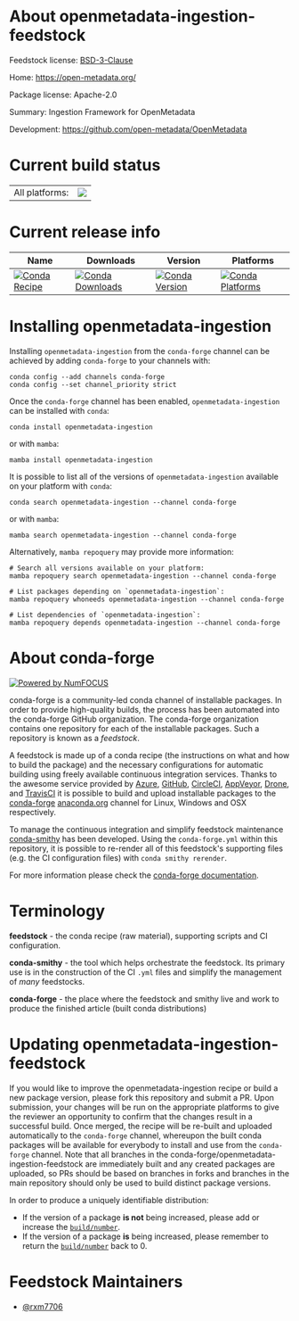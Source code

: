 About openmetadata-ingestion-feedstock
======================================

Feedstock license: [BSD-3-Clause](https://github.com/conda-forge/openmetadata-ingestion-feedstock/blob/main/LICENSE.txt)

Home: https://open-metadata.org/

Package license: Apache-2.0

Summary: Ingestion Framework for OpenMetadata

Development: https://github.com/open-metadata/OpenMetadata

Current build status
====================


<table><tr><td>All platforms:</td>
    <td>
      <a href="https://dev.azure.com/conda-forge/feedstock-builds/_build/latest?definitionId=18333&branchName=main">
        <img src="https://dev.azure.com/conda-forge/feedstock-builds/_apis/build/status/openmetadata-ingestion-feedstock?branchName=main">
      </a>
    </td>
  </tr>
</table>

Current release info
====================

| Name | Downloads | Version | Platforms |
| --- | --- | --- | --- |
| [![Conda Recipe](https://img.shields.io/badge/recipe-openmetadata--ingestion-green.svg)](https://anaconda.org/conda-forge/openmetadata-ingestion) | [![Conda Downloads](https://img.shields.io/conda/dn/conda-forge/openmetadata-ingestion.svg)](https://anaconda.org/conda-forge/openmetadata-ingestion) | [![Conda Version](https://img.shields.io/conda/vn/conda-forge/openmetadata-ingestion.svg)](https://anaconda.org/conda-forge/openmetadata-ingestion) | [![Conda Platforms](https://img.shields.io/conda/pn/conda-forge/openmetadata-ingestion.svg)](https://anaconda.org/conda-forge/openmetadata-ingestion) |

Installing openmetadata-ingestion
=================================

Installing `openmetadata-ingestion` from the `conda-forge` channel can be achieved by adding `conda-forge` to your channels with:

```
conda config --add channels conda-forge
conda config --set channel_priority strict
```

Once the `conda-forge` channel has been enabled, `openmetadata-ingestion` can be installed with `conda`:

```
conda install openmetadata-ingestion
```

or with `mamba`:

```
mamba install openmetadata-ingestion
```

It is possible to list all of the versions of `openmetadata-ingestion` available on your platform with `conda`:

```
conda search openmetadata-ingestion --channel conda-forge
```

or with `mamba`:

```
mamba search openmetadata-ingestion --channel conda-forge
```

Alternatively, `mamba repoquery` may provide more information:

```
# Search all versions available on your platform:
mamba repoquery search openmetadata-ingestion --channel conda-forge

# List packages depending on `openmetadata-ingestion`:
mamba repoquery whoneeds openmetadata-ingestion --channel conda-forge

# List dependencies of `openmetadata-ingestion`:
mamba repoquery depends openmetadata-ingestion --channel conda-forge
```


About conda-forge
=================

[![Powered by
NumFOCUS](https://img.shields.io/badge/powered%20by-NumFOCUS-orange.svg?style=flat&colorA=E1523D&colorB=007D8A)](https://numfocus.org)

conda-forge is a community-led conda channel of installable packages.
In order to provide high-quality builds, the process has been automated into the
conda-forge GitHub organization. The conda-forge organization contains one repository
for each of the installable packages. Such a repository is known as a *feedstock*.

A feedstock is made up of a conda recipe (the instructions on what and how to build
the package) and the necessary configurations for automatic building using freely
available continuous integration services. Thanks to the awesome service provided by
[Azure](https://azure.microsoft.com/en-us/services/devops/), [GitHub](https://github.com/),
[CircleCI](https://circleci.com/), [AppVeyor](https://www.appveyor.com/),
[Drone](https://cloud.drone.io/welcome), and [TravisCI](https://travis-ci.com/)
it is possible to build and upload installable packages to the
[conda-forge](https://anaconda.org/conda-forge) [anaconda.org](https://anaconda.org/)
channel for Linux, Windows and OSX respectively.

To manage the continuous integration and simplify feedstock maintenance
[conda-smithy](https://github.com/conda-forge/conda-smithy) has been developed.
Using the ``conda-forge.yml`` within this repository, it is possible to re-render all of
this feedstock's supporting files (e.g. the CI configuration files) with ``conda smithy rerender``.

For more information please check the [conda-forge documentation](https://conda-forge.org/docs/).

Terminology
===========

**feedstock** - the conda recipe (raw material), supporting scripts and CI configuration.

**conda-smithy** - the tool which helps orchestrate the feedstock.
                   Its primary use is in the construction of the CI ``.yml`` files
                   and simplify the management of *many* feedstocks.

**conda-forge** - the place where the feedstock and smithy live and work to
                  produce the finished article (built conda distributions)


Updating openmetadata-ingestion-feedstock
=========================================

If you would like to improve the openmetadata-ingestion recipe or build a new
package version, please fork this repository and submit a PR. Upon submission,
your changes will be run on the appropriate platforms to give the reviewer an
opportunity to confirm that the changes result in a successful build. Once
merged, the recipe will be re-built and uploaded automatically to the
`conda-forge` channel, whereupon the built conda packages will be available for
everybody to install and use from the `conda-forge` channel.
Note that all branches in the conda-forge/openmetadata-ingestion-feedstock are
immediately built and any created packages are uploaded, so PRs should be based
on branches in forks and branches in the main repository should only be used to
build distinct package versions.

In order to produce a uniquely identifiable distribution:
 * If the version of a package **is not** being increased, please add or increase
   the [``build/number``](https://docs.conda.io/projects/conda-build/en/latest/resources/define-metadata.html#build-number-and-string).
 * If the version of a package **is** being increased, please remember to return
   the [``build/number``](https://docs.conda.io/projects/conda-build/en/latest/resources/define-metadata.html#build-number-and-string)
   back to 0.

Feedstock Maintainers
=====================

* [@rxm7706](https://github.com/rxm7706/)

